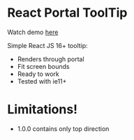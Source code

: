 # React Portal ToolTip

Watch demo [here](https://vadeneev.github.io/ReactPortalToolTip/index.html)

Simple React JS 16+ tooltip:

  - Renders through portal
  - Fit screen bounds
  - Ready to work
  - Tested with ie11+ 

# Limitations!

  - 1.0.0 contains only top direction
